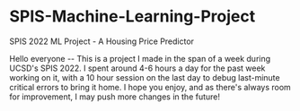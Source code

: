 # SPIS-Machine-Learning-Project
SPIS 2022 ML Project - A Housing Price Predictor

Hello everyone -- This is a project I made in the span of a week during UCSD's SPIS 2022. I spent around 4-6 hours a day for the past week working on it,
with a 10 hour session on the last day to debug last-minute critical errors to bring it home. I hope you enjoy, and as there's always room for improvement,
I may push more changes in the future!
